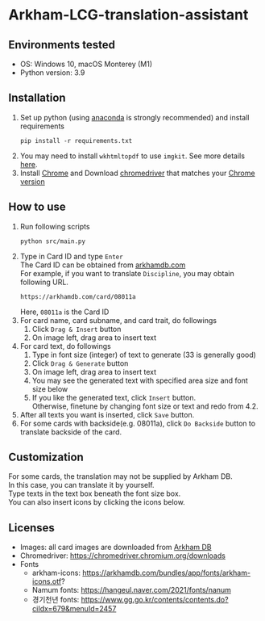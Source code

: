 # Arkham-LCG-translation-assistant

## Environments tested
- OS: Windows 10, macOS Monterey (M1)
- Python version: 3.9

## Installation
1. Set up python (using [anaconda](https://www.anaconda.com/products/distribution) is strongly recommended) and install requirements
    ```
    pip install -r requirements.txt
    ```
2. You may need to install `wkhtmltopdf` to use `imgkit`. See more details [here](https://pypi.org/project/imgkit/).
3. Install [Chrome](https://www.google.com/chrome/) and Download [chromedriver](https://chromedriver.chromium.org/downloads) that matches your [Chrome version](chrome://settings/help)

## How to use
1. Run following scripts
    ```
    python src/main.py
    ```
2. Type in Card ID and type `Enter`  
    The Card ID can be obtained from [arkhamdb.com](https://arkhamdb.com/)  
    For example, if you want to translate `Discipline`, you may obtain following URL.
    ```
    https://arkhamdb.com/card/08011a
    ```
    Here, `08011a` is the Card ID
3. For card name, card subname, and card trait, do followings
    1. Click `Drag & Insert` button
    2. On image left, drag area to insert text
4. For card text, do followings
    1. Type in font size (integer) of text to generate (33 is generally good)
    2. Click `Drag & Generate` button
    3. On image left, drag area to insert text
    4. You may see the generated text with specified area size and font size below
    5. If you like the generated text, click `Insert` button.  
        Otherwise, finetune by changing font size or text and redo from 4.2.
5. After all texts you want is inserted, click `Save` button.
6. For some cards with backside(e.g. 08011a), click `Do Backside` button to translate backside of the card.

## Customization
For some cards, the translation may not be supplied by Arkham DB.  
In this case, you can translate it by yourself.  
Type texts in the text box beneath the font size box.  
You can also insert icons by clicking the icons below.

## Licenses
- Images: all card images are downloaded from [Arkham DB](https://arkhamdb.com/)
- Chromedriver: https://chromedriver.chromium.org/downloads
- Fonts
    - arkham-icons: https://arkhamdb.com/bundles/app/fonts/arkham-icons.otf?
    - Namum fonts: https://hangeul.naver.com/2021/fonts/nanum
    - 경기천년 fonts: https://www.gg.go.kr/contents/contents.do?ciIdx=679&menuId=2457